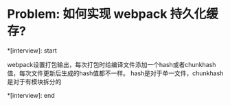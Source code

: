 # Problem: 如何实现 webpack 持久化缓存?

*[interview]: start

webpack设置打包输出，每次打包时给编译文件添加一个hash或者chunkhash值，每次文件更新后生成的hash值都不一样。
hash是对于单一文件，chunkhash是对于有模块拆分的

*[interview]: end
